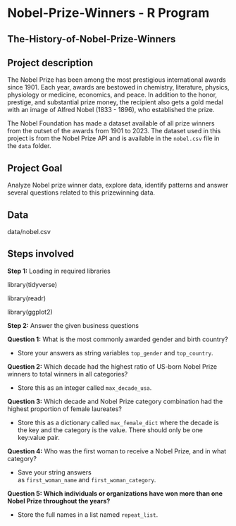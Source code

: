 # Nobel-Prize-Winners - R Program

## The-History-of-Nobel-Prize-Winners

## Project description

The Nobel Prize has been among the most prestigious international awards since 1901. Each year, awards are bestowed in chemistry, literature, physics, physiology or medicine, economics, and peace. In addition to the honor, prestige, and substantial prize money, the recipient also gets a gold medal with an image of Alfred Nobel (1833 - 1896), who established the prize.

The Nobel Foundation has made a dataset available of all prize winners from the outset of the awards from 1901 to 2023. The dataset used in this project is from the Nobel Prize API and is available in the `nobel.csv` file in the `data` folder.

## Project Goal

Analyze Nobel prize winner data, explore data, identify patterns and answer several questions related to this prizewinning data.

## Data

data/nobel.csv

## Steps involved

**Step 1:** Loading in required libraries

library(tidyverse)

library(readr)

library(ggplot2)

**Step 2:** Answer the given business questions

**Question 1:** What is the most commonly awarded gender and birth country?

- Store your answers as string variables `top_gender` and `top_country`.

**Question 2:** Which decade had the highest ratio of US-born Nobel Prize winners to total winners in all categories?

- Store this as an integer called `max_decade_usa`.

**Question 3:** Which decade and Nobel Prize category combination had the highest proportion of female laureates?

- Store this as a dictionary called `max_female_dict` where the decade is the key and the category is the value. There should only be one key:value pair.

**Question 4:** Who was the first woman to receive a Nobel Prize, and in what category?

- Save your string answers as `first_woman_name` and `first_woman_category`.

**Question 5: Which individuals or organizations have won more than one Nobel Prize throughout the years?**

- Store the full names in a list named `repeat_list`.
